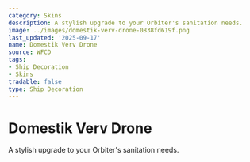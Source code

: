 ```yaml
---
category: Skins
description: A stylish upgrade to your Orbiter's sanitation needs.
image: ../images/domestik-verv-drone-0838fd619f.png
last_updated: '2025-09-17'
name: Domestik Verv Drone
source: WFCD
tags:
- Ship Decoration
- Skins
tradable: false
type: Ship Decoration
---
```


# Domestik Verv Drone

A stylish upgrade to your Orbiter's sanitation needs.

